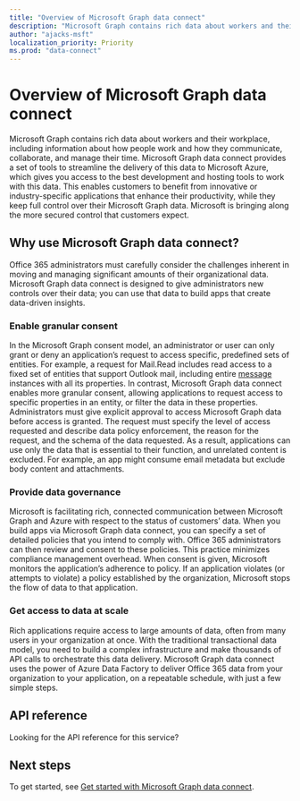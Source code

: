 ```yaml
---
title: "Overview of Microsoft Graph data connect"
description: "Microsoft Graph contains rich data about workers and their workplace, including information about how people work and how they communicate, collaborate, and manage their time. Microsoft Graph data connect brings this data to Microsoft Azure, which gives you access to the best development and hosting tools to work with this data. This enables customers to benefit from innovative or industry-specific applications that enhance their productivity, while they keep full control over their Microsoft Graph data. Microsoft is bringing along the more secured control that customers expect."
author: "ajacks-msft"
localization_priority: Priority
ms.prod: "data-connect"
---
```


# Overview of Microsoft Graph data connect
Microsoft Graph contains rich data about workers and their workplace, including information about how people work and how they communicate, collaborate, and manage their time. Microsoft Graph data connect provides a set of tools to streamline the delivery of this data to Microsoft Azure, which gives you access to the best development and hosting tools to work with this data. This enables customers to benefit from innovative or industry-specific applications that enhance their productivity, while they keep full control over their Microsoft Graph data. Microsoft is bringing along the more secured control that customers expect.

## Why use Microsoft Graph data connect?
Office 365 administrators must carefully consider the challenges inherent in moving and managing significant amounts of their organizational data. Microsoft Graph data connect is designed to give administrators new controls over their data; you can use that data to build apps that create data-driven insights. 

### Enable granular consent

In the Microsoft Graph consent model, an administrator or user can only grant or deny an application’s request to access specific, predefined sets of entities. For example, a request for Mail.Read includes read access to a fixed set of entities that support Outlook mail, including entire [message](/graph/api/resources/message?view=graph-rest-1.0) instances with all its properties. In contrast, Microsoft Graph data connect enables more granular consent, allowing applications to request access to specific properties in an entity, or filter the data in these properties. Administrators must give explicit approval to access Microsoft Graph data before access is granted. The request must specify the level of access requested and describe data policy enforcement, the reason for the request, and the schema of the data requested. As a result, applications can use only the data that is essential to their function, and unrelated content is excluded. For example, an app might consume email metadata but exclude body content and attachments. 

### Provide data governance
Microsoft is facilitating rich, connected communication between Microsoft Graph and Azure with respect to the status of customers’ data. When you build apps via Microsoft Graph data connect, you can specify a set of detailed policies that you intend to comply with. Office 365 administrators can then review and consent to these policies. This practice minimizes compliance management overhead. When consent is given, Microsoft monitors the application’s adherence to policy. If an application violates (or attempts to violate) a policy established by the organization, Microsoft stops the flow of data to that application. 

### Get access to data at scale
Rich applications require access to large amounts of data, often from many users in your organization at once. With the traditional transactional data model, you need to build a complex infrastructure and make thousands of API calls to orchestrate this data delivery. Microsoft Graph data connect uses the power of Azure Data Factory to deliver Office 365 data from your organization to your application, on a repeatable schedule, with just a few simple steps.

## API reference
Looking for the API reference for this service?

## Next steps
To get started, see [Get started with Microsoft Graph data connect](data-connect-get-started.md).
